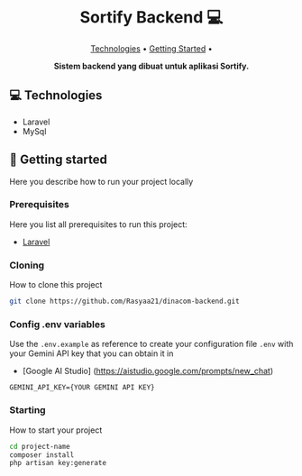<h1 align="center" style="font-weight: bold;">Sortify Backend 💻</h1>

<p align="center">
 <a href="#tech">Technologies</a> • 
 <a href="#started">Getting Started</a> • 
</p>

<p align="center">
    <b>Sistem backend yang dibuat untuk aplikasi Sortify.</b>
</p>

<h2 id="technologies">💻 Technologies</h2>

- Laravel
- MySql

<h2 id="started">🚀 Getting started</h2>

Here you describe how to run your project locally

<h3>Prerequisites</h3>

Here you list all prerequisites to run this project:

- [Laravel](https://github.com/https://laravel.com/docs/11.x/installation)

<h3>Cloning</h3>

How to clone this project

```bash
git clone https://github.com/Rasyaa21/dinacom-backend.git
```

<h3>Config .env variables</h2>

Use the `.env.example` as reference to create your configuration file `.env` with your Gemini API key that you can obtain it in 
- [Google AI Studio] (https://aistudio.google.com/prompts/new_chat)

```.env
GEMINI_API_KEY={YOUR GEMINI API KEY}
```

<h3>Starting</h3>

How to start your project

```bash
cd project-name
composer install
php artisan key:generate
```
